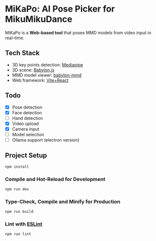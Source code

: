 # MiKaPo: AI Pose Picker for MikuMikuDance

MiKaPo is a **Web-based tool** that poses MMD models from video input in real-time.

## Tech Stack

- 3D key points detection: [Mediapipe](https://ai.google.dev/edge/mediapipe/solutions/vision/pose_landmarker/web_js)
- 3D scene: [Babylon.js](https://www.babylonjs.com/)
- MMD model viewer: [babylon-mmd](https://github.com/noname0310/babylon-mmd)
- Web framework: [Vite+React](https://vitejs.dev/)

## Todo

- [x] Pose detection
- [x] Face detection
- [ ] Hand detection
- [x] Video upload
- [x] Camera input
- [ ] Model selection
- [ ] Ollama support (electron version)

## Project Setup

```sh
npm install
```

### Compile and Hot-Reload for Development

```sh
npm run dev
```

### Type-Check, Compile and Minify for Production

```sh
npm run build
```

### Lint with [ESLint](https://eslint.org/)

```sh
npm run lint
```
